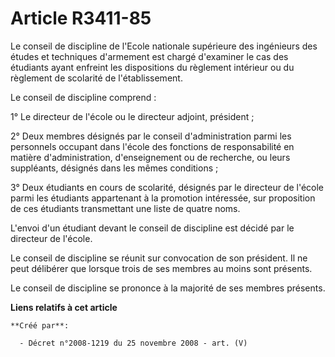# Article R3411-85

Le conseil de discipline de l'Ecole nationale supérieure des ingénieurs des études et techniques d'armement est chargé
d'examiner le cas des étudiants ayant enfreint les dispositions du règlement intérieur ou du règlement de scolarité de
l'établissement.

Le conseil de discipline comprend :

1° Le directeur de l'école ou le directeur adjoint, président ;

2° Deux membres désignés par le conseil d'administration parmi les personnels occupant dans l'école des fonctions de
responsabilité en matière d'administration, d'enseignement ou de recherche, ou leurs suppléants, désignés dans les mêmes
conditions ;

3° Deux étudiants en cours de scolarité, désignés par le directeur de l'école parmi les étudiants appartenant à la promotion
intéressée, sur proposition de ces étudiants transmettant une liste de quatre noms.

L'envoi d'un étudiant devant le conseil de discipline est décidé par le directeur de l'école.

Le conseil de discipline se réunit sur convocation de son président. Il ne peut délibérer que lorsque trois de ses membres au
moins sont présents.

Le conseil de discipline se prononce à la majorité de ses membres présents.

**Liens relatifs à cet article**

	**Créé par**:

	  - Décret n°2008-1219 du 25 novembre 2008 - art. (V)
